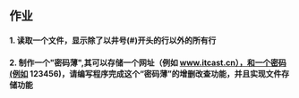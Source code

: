## 作业

#### 1. 读取一个文件，显示除了以井号(#)开头的行以外的所有行
#### 2. 制作一个"密码薄",其可以存储一个网址（例如 www.itcast.cn），和一个密码(例如 123456)，请编写程序完成这个“密码薄”的增删改查功能，并且实现文件存储功能